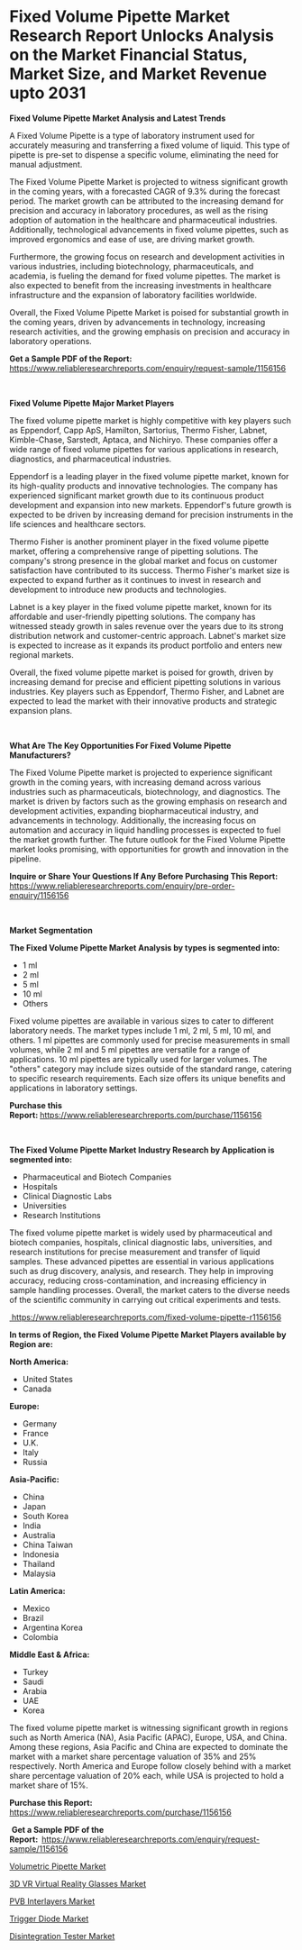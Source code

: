<p><h1>Fixed Volume Pipette Market Research Report Unlocks Analysis on the Market Financial Status, Market Size, and Market Revenue upto 2031</h1></p><p><strong>Fixed Volume Pipette Market Analysis and Latest Trends</strong></p>
<p><p>A Fixed Volume Pipette is a type of laboratory instrument used for accurately measuring and transferring a fixed volume of liquid. This type of pipette is pre-set to dispense a specific volume, eliminating the need for manual adjustment.</p><p>The Fixed Volume Pipette Market is projected to witness significant growth in the coming years, with a forecasted CAGR of 9.3% during the forecast period. The market growth can be attributed to the increasing demand for precision and accuracy in laboratory procedures, as well as the rising adoption of automation in the healthcare and pharmaceutical industries. Additionally, technological advancements in fixed volume pipettes, such as improved ergonomics and ease of use, are driving market growth.</p><p>Furthermore, the growing focus on research and development activities in various industries, including biotechnology, pharmaceuticals, and academia, is fueling the demand for fixed volume pipettes. The market is also expected to benefit from the increasing investments in healthcare infrastructure and the expansion of laboratory facilities worldwide.</p><p>Overall, the Fixed Volume Pipette Market is poised for substantial growth in the coming years, driven by advancements in technology, increasing research activities, and the growing emphasis on precision and accuracy in laboratory operations.</p></p>
<p><strong>Get a Sample PDF of the Report:&nbsp;</strong> <a href="https://www.reliableresearchreports.com/enquiry/request-sample/1156156">https://www.reliableresearchreports.com/enquiry/request-sample/1156156</a></p>
<p>&nbsp;</p>
<p><strong>Fixed Volume Pipette Major Market Players</strong></p>
<p><p>The fixed volume pipette market is highly competitive with key players such as Eppendorf, Capp ApS, Hamilton, Sartorius, Thermo Fisher, Labnet, Kimble-Chase, Sarstedt, Aptaca, and Nichiryo. These companies offer a wide range of fixed volume pipettes for various applications in research, diagnostics, and pharmaceutical industries.</p><p>Eppendorf is a leading player in the fixed volume pipette market, known for its high-quality products and innovative technologies. The company has experienced significant market growth due to its continuous product development and expansion into new markets. Eppendorf's future growth is expected to be driven by increasing demand for precision instruments in the life sciences and healthcare sectors.</p><p>Thermo Fisher is another prominent player in the fixed volume pipette market, offering a comprehensive range of pipetting solutions. The company's strong presence in the global market and focus on customer satisfaction have contributed to its success. Thermo Fisher's market size is expected to expand further as it continues to invest in research and development to introduce new products and technologies.</p><p>Labnet is a key player in the fixed volume pipette market, known for its affordable and user-friendly pipetting solutions. The company has witnessed steady growth in sales revenue over the years due to its strong distribution network and customer-centric approach. Labnet's market size is expected to increase as it expands its product portfolio and enters new regional markets.</p><p>Overall, the fixed volume pipette market is poised for growth, driven by increasing demand for precise and efficient pipetting solutions in various industries. Key players such as Eppendorf, Thermo Fisher, and Labnet are expected to lead the market with their innovative products and strategic expansion plans.</p></p>
<p>&nbsp;</p>
<p><strong>What Are The Key Opportunities For Fixed Volume Pipette Manufacturers?</strong></p>
<p><p>The Fixed Volume Pipette market is projected to experience significant growth in the coming years, with increasing demand across various industries such as pharmaceuticals, biotechnology, and diagnostics. The market is driven by factors such as the growing emphasis on research and development activities, expanding biopharmaceutical industry, and advancements in technology. Additionally, the increasing focus on automation and accuracy in liquid handling processes is expected to fuel the market growth further. The future outlook for the Fixed Volume Pipette market looks promising, with opportunities for growth and innovation in the pipeline.</p></p>
<p><strong>Inquire or Share Your Questions If Any Before Purchasing This Report:</strong> <a href="https://www.reliableresearchreports.com/enquiry/pre-order-enquiry/1156156">https://www.reliableresearchreports.com/enquiry/pre-order-enquiry/1156156</a></p>
<p>&nbsp;</p>
<p><strong>Market Segmentation</strong></p>
<p><strong>The Fixed Volume Pipette Market Analysis by types is segmented into:</strong></p>
<p><ul><li>1 ml</li><li>2 ml</li><li>5 ml</li><li>10 ml</li><li>Others</li></ul></p>
<p><p>Fixed volume pipettes are available in various sizes to cater to different laboratory needs. The market types include 1 ml, 2 ml, 5 ml, 10 ml, and others. 1 ml pipettes are commonly used for precise measurements in small volumes, while 2 ml and 5 ml pipettes are versatile for a range of applications. 10 ml pipettes are typically used for larger volumes. The "others" category may include sizes outside of the standard range, catering to specific research requirements. Each size offers its unique benefits and applications in laboratory settings.</p></p>
<p><strong>Purchase this Report:&nbsp;</strong><a href="https://www.reliableresearchreports.com/purchase/1156156">https://www.reliableresearchreports.com/purchase/1156156</a></p>
<p>&nbsp;</p>
<p><strong>The Fixed Volume Pipette Market Industry Research by Application is segmented into:</strong></p>
<p><ul><li>Pharmaceutical and Biotech Companies</li><li>Hospitals</li><li>Clinical Diagnostic Labs</li><li>Universities</li><li>Research Institutions</li></ul></p>
<p><p>The fixed volume pipette market is widely used by pharmaceutical and biotech companies, hospitals, clinical diagnostic labs, universities, and research institutions for precise measurement and transfer of liquid samples. These advanced pipettes are essential in various applications such as drug discovery, analysis, and research. They help in improving accuracy, reducing cross-contamination, and increasing efficiency in sample handling processes. Overall, the market caters to the diverse needs of the scientific community in carrying out critical experiments and tests.</p></p>
<p><a href="https://www.reliableresearchreports.com/fixed-volume-pipette-r1156156">&nbsp;https://www.reliableresearchreports.com/fixed-volume-pipette-r1156156</a></p>
<p><strong>In terms of Region, the Fixed Volume Pipette Market Players available by Region are:</strong></p>
<p>
    <p> <strong> North America: </strong>
        <ul>
            <li>United States</li>
            <li>Canada</li>
        </ul>
        </p> 
    <p> <strong> Europe: </strong>
        <ul>
            <li>Germany</li>
            <li>France</li>
            <li>U.K.</li>
            <li>Italy</li>
            <li>Russia</li>
        </ul>
        </p> 
    <p> <strong> Asia-Pacific: </strong>
        <ul>
            <li>China</li>
            <li>Japan</li>
            <li>South Korea</li>
            <li>India</li>
            <li>Australia</li>
            <li>China Taiwan</li>
            <li>Indonesia</li>
            <li>Thailand</li>
            <li>Malaysia</li>
        </ul>
        </p> 
    <p> <strong> Latin America: </strong>
        <ul>
            <li>Mexico</li>
            <li>Brazil</li>
            <li>Argentina Korea</li>
            <li>Colombia</li>
        </ul>
        </p> 
    <p> <strong> Middle East & Africa: </strong>
        <ul>
            <li>Turkey</li>
            <li>Saudi</li>
            <li>Arabia</li>
            <li>UAE</li>
            <li>Korea</li>
        </ul>
    </p>
    </p>
<p><p>The fixed volume pipette market is witnessing significant growth in regions such as North America (NA), Asia Pacific (APAC), Europe, USA, and China. Among these regions, Asia Pacific and China are expected to dominate the market with a market share percentage valuation of 35% and 25% respectively. North America and Europe follow closely behind with a market share percentage valuation of 20% each, while USA is projected to hold a market share of 15%.</p></p>
<p><strong>Purchase this Report: </strong><a href="https://www.reliableresearchreports.com/purchase/1156156">https://www.reliableresearchreports.com/purchase/1156156</a></p>
<p>&nbsp;<strong>Get a Sample PDF of the Report:&nbsp;&nbsp;</strong><a href="https://www.reliableresearchreports.com/enquiry/request-sample/1156156">https://www.reliableresearchreports.com/enquiry/request-sample/1156156</a></p>
<p><strong></strong></p>
<p><p><a href="https://github.com/carolinehamilton5656/Market-Research-Report-List-1/blob/main/volumetric-pipette-market.md">Volumetric Pipette Market</a></p><p><a href="https://medium.com/@danieewman5656/3d-vr-virtual-reality-glasses-market-emerging-trends-and-future-prospects-for-period-from-2024-to-52a95c8e5fa2">3D VR Virtual Reality Glasses Market</a></p><p><a href="https://www.linkedin.com/pulse/global-pvb-interlayers-market-exploring-share-trends-future-vqh9e?trackingId=imAEqK08Tb6FiFC0zZzasQ%3D%3D">PVB Interlayers Market</a></p><p><a href="https://medium.com/@lynchkunal821/market-forecast-global-trigger-diode-trends-and-impact-analysis-2024-2031-by-application-d6423ff7da30">Trigger Diode Market</a></p><p><a href="https://github.com/edaunhshhs/Market-Research-Report-List-1/blob/main/disintegration-tester-market.md">Disintegration Tester Market</a></p></p>